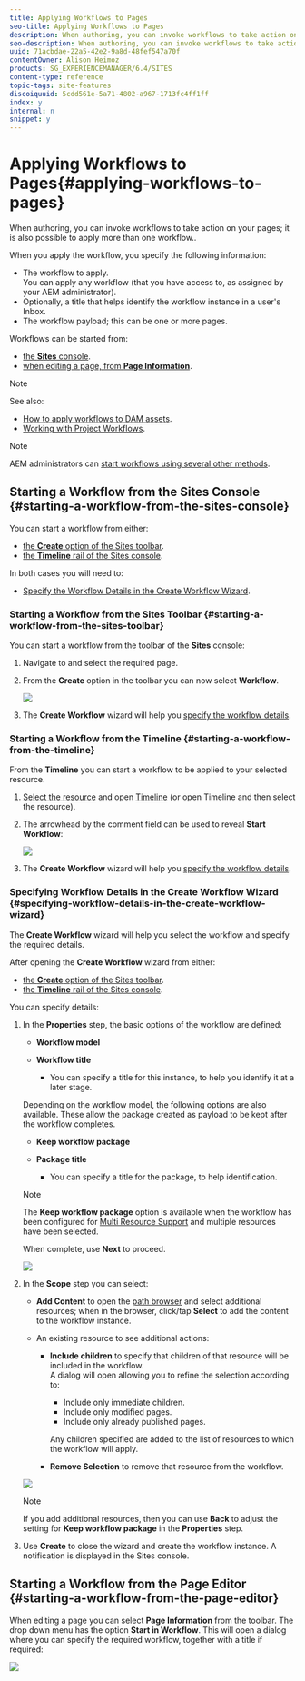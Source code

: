 ```yaml
---
title: Applying Workflows to Pages
seo-title: Applying Workflows to Pages
description: When authoring, you can invoke workflows to take action on your pages; it is also possible to apply more than one workflow..
seo-description: When authoring, you can invoke workflows to take action on your pages; it is also possible to apply more than one workflow..
uuid: 71acbdae-22a5-42e2-9a8d-48fef547a70f
contentOwner: Alison Heimoz
products: SG_EXPERIENCEMANAGER/6.4/SITES
content-type: reference
topic-tags: site-features
discoiquuid: 5cdd561e-5a71-4802-a967-1713fc4ff1ff
index: y
internal: n
snippet: y
---
```


# Applying Workflows to Pages{#applying-workflows-to-pages}

When authoring, you can invoke workflows to take action on your pages; it is also possible to apply more than one workflow..

When you apply the workflow, you specify the following information:

* The workflow to apply.  
  You can apply any workflow (that you have access to, as assigned by your AEM administrator).
* Optionally, a title that helps identify the workflow instance in a user's Inbox.
* The workflow payload; this can be one or more pages.

Workflows can be started from:

* [the **Sites** console](#startingaworkflowfromthesitesconsole).
* [when editing a page, from **Page Information**](#startingaworkflowfromthepageeditor).

>[!NOTE]
>
>See also:
>
>* [How to apply workflows to DAM assets](../../../assets/using/assets-workflow.md).
>* [Working with Project Workflows](../../../sites/authoring/using/projects-with-workflows.md).
>

>[!NOTE]
>
>AEM administrators can [start workflows using several other methods](../../../sites/administering/using/workflows-starting.md).

## Starting a Workflow from the Sites Console {#starting-a-workflow-from-the-sites-console}

You can start a workflow from either:

* [the **Create** option of the Sites toolbar](#startingaworkflowfromthesitestoolbar).
* [the **Timeline** rail of the Sites console](#startingaworkflowfromthetimeline).

In both cases you will need to:

* [Specify the Workflow Details in the Create Workflow Wizard](#specifyingworkflowdetailsinthecreateworkflowwizard).

### Starting a Workflow from the Sites Toolbar {#starting-a-workflow-from-the-sites-toolbar}

You can start a workflow from the toolbar of the **Sites** console:

1. Navigate to and select the required page.  

1. From the **Create** option in the toolbar you can now select **Workflow**.

   ![](assets/WF-50.png)

1. The **Create Workflow** wizard will help you [specify the workflow details](#specifyingworkflowdetailsinthecreateworkflowwizard).

### Starting a Workflow from the Timeline {#starting-a-workflow-from-the-timeline}

From the **Timeline** you can start a workflow to be applied to your selected resource.

1. [Select the resource](../../../sites/authoring/using/basic-handling.md#viewingandselectingyourresources) and open [Timeline](../../../sites/authoring/using/basic-handling.md#timeline) (or open Timeline and then select the resource).
1. The arrowhead by the comment field can be used to reveal **Start Workflow**:

   ![](assets/WF-51.png)

1. The **Create Workflow** wizard will help you [specify the workflow details](#specifyingworkflowdetailsinthecreateworkflowwizard).

### Specifying Workflow Details in the Create Workflow Wizard {#specifying-workflow-details-in-the-create-workflow-wizard}

The **Create Workflow** wizard will help you select the workflow and specify the required details.

After opening the **Create Workflow** wizard from either:

* [the **Create** option of the Sites toolbar](#startingaworkflowfromthesitestoolbar).
* [the **Timeline** rail of the Sites console](#startingaworkflowfromthetimeline).

You can specify details:

1. In the **Properties** step, the basic options of the workflow are defined:

    * **Workflow model**
    * **Workflow title**

        * You can specify a title for this instance, to help you identify it at a later stage.

   Depending on the workflow model, the following options are also available. These allow the package created as payload to be kept after the workflow completes.

    * **Keep workflow package**
    * **Package title**

        * You can specify a title for the package, to help identification.

   >[!NOTE]
   >
   >The **Keep workflow package** option is available when the workflow has been configured for [Multi Resource Support](/sites/developing/using/workflows-models#ConfiguringaWorkflowforMultiResourceSupport) and multiple resources have been selected.

   When complete, use **Next** to proceed.

   ![](assets/WF-52.png)

1. In the **Scope** step you can select:

    * **Add Content** to open the [path browser](../../../sites/authoring/using/author-environment-tools.md#pathbrowser) and select additional resources; when in the browser, click/tap **Select** to add the content to the workflow instance.
    
    * An existing resource to see additional actions:

        * **Include children** to specify that children of that resource will be included in the workflow.  
          A dialog will open allowing you to refine the selection according to:

            * Include only immediate children.
            * Include only modified pages.
            * Include only already published pages.

          Any children specified are added to the list of resources to which the workflow will apply.
        
        * **Remove Selection** to remove that resource from the workflow.

   ![](assets/WF-53.png)

   >[!NOTE]
   >
   >If you add additional resources, then you can use **Back** to adjust the setting for **Keep workflow package** in the **Properties** step.

1. Use **Create** to close the wizard and create the workflow instance. A notification is displayed in the Sites console.

## Starting a Workflow from the Page Editor {#starting-a-workflow-from-the-page-editor}

When editing a page you can select **Page Information** from the toolbar. The drop down menu has the option **Start in Workflow**. This will open a dialog where you can specify the required workflow, together with a title if required:

![](assets/WF-54.png)

